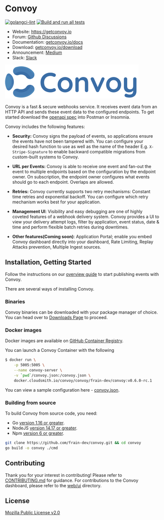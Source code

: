 Convoy
=========
[![golangci-lint](https://github.com/frain-dev/convoy/actions/workflows/linter.yml/badge.svg)](https://github.com/frain-dev/convoy/actions/workflows/linter.yml)
[![Build and run all tests](https://github.com/frain-dev/convoy/actions/workflows/go.yml/badge.svg)](https://github.com/frain-dev/convoy/actions/workflows/go.yml)
- Website: https://getconvoy.io
- Forum: [Github Discussions](https://github.com/frain-dev/convoy/discussions)
- Documentation: [getconvoy.io/docs](https://getconvoy.io/docs)
- Download: [getconvoy.io/download](https://getconvoy.io/download)
- Announcement: [Medium](https://medium.com/frain-technologies/tagged/convoy)
- Slack: [Slack](https://join.slack.com/t/convoy-community/shared_invite/zt-xiuuoj0m-yPp~ylfYMCV9s038QL0IUQ)

![convoy image](./convoy-logo.svg)

Convoy is a fast & secure webhooks service. It receives event data from an HTTP API and sends these event data to the configured endpoints. To get started download the [openapi spec](https://github.com/frain-dev/convoy/blob/main/docs/v3/openapi3.yaml) into Postman or Insomnia.

Convoy includes the following features:

- **Security:** Convoy signs the payload of events, so applications ensure the events have not been tampered with. You can configure your desired hash function to use as well as the name of the header E.g. `X-Stripe-Signature` to enable backward compatible migrations from custom-built systems to Convoy.

- **URL per Events:** Convoy is able to receive one event and fan-out the event to multiple endpoints based on the configuration by the endpoint owner. On subscription, the endpoint owner configures what events should go to each endpoint. Overlaps are allowed.

- **Retries:** Convoy currently supports two retry mechanisms: Constant time retries and exponential backoff. You can configure which retry mechanism works best for your application.

- **Management UI**: Visibility and easy debugging are one of highly coveted features of a webhook delivery system. Convoy provides a UI to view your delivery attempt logs, filter by application, event status, date & time and perform flexible batch retries during downtimes.

- **Other features(Coming soon)**: Application Portal; enable you embed Convoy dashboard directly into your dashboard, Rate Limiting, Replay Attacks prevention, Multiple Ingest sources.

## Installation, Getting Started
Follow the instructions on our [overview guide](https://getconvoy.io/docs/overview#how-to-navigate-these-docs) to start publishing events with Convoy.

There are several ways of installing Convoy.

### Binaries
Convoy binaries can be downloaded with your package manager of choice. You can head over to [Downloads Page](https://getconvoy.io/download) to proceed.

### Docker images
Docker images are available on [GitHub Container Registry](https://github.com/frain-dev/convoy/pkgs/container/convoy).

You can launch a Convoy Container with the following

```bash
$ docker run \
	-p 5005:5005 \
	--name convoy-server \
	-v `pwd`/convoy.json:/convoy.json \
	docker.cloudsmith.io/convoy/convoy/frain-dev/convoy:v0.6.0-rc.1
```

You can view a sample configuration here - [convoy.json](https://github.com/frain-dev/convoy/blob/main/convoy.json.example).

### Building from source
To build Convoy from source code, you need:
* Go [version 1.16 or greater](https://golang.org/doc/install).
* NodeJS [version 14.17 or greater](https://nodejs.org).
* Npm [version 6 or greater](https://npmjs.com).

```bash
git clone https://github.com/frain-dev/convoy.git && cd convoy
go build -o convoy ./cmd
```

## Contributing
Thank you for your interest in contributing! Please refer to [CONTRIBUTING.md](https://github.com/frain-dev/convoy/blob/main/CONTRIBUTING.md) for guidance. For contributions to the Convoy dashboard, please refer to the [web/ui](https://github.com/frain-dev/convoy/tree/main/web/ui) directory.

## License
[Mozilla Public License v2.0](https://github.com/frain-dev/convoy/blob/main/LICENSE)
